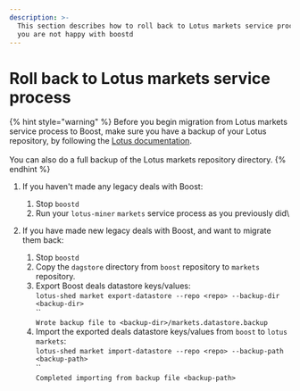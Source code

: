 ```yaml
---
description: >-
  This section describes how to roll back to Lotus markets service process if
  you are not happy with boostd
---
```


# Roll back to Lotus markets service process

{% hint style="warning" %}
Before you begin migration from Lotus markets service process to Boost, make sure you have a backup of your Lotus repository, by following the [Lotus documentation](https://lotus.filecoin.io/storage-providers/operate/backup-and-restore/).\
\
You can also do a full backup of the Lotus markets repository directory.
{% endhint %}

1. If you haven't made any legacy deals with Boost:
   1. Stop `boostd`&#x20;
   2. Run your `lotus-miner` `markets` service process as you previously did\

2. If you have made new legacy deals with Boost, and want to migrate them back:
   1. Stop `boostd`
   2. Copy the `dagstore` directory from `boost` repository to `markets` repository.
   3. Export Boost deals datastore keys/values:\
      `lotus-shed market export-datastore --repo <repo> --backup-dir <backup-dir>`\
      ``\
      `Wrote backup file to <backup-dir>/markets.datastore.backup`
   4. Import the exported deals datastore keys/values from `boost` to `lotus markets`:\
      `lotus-shed market import-datastore --repo <repo> --backup-path <backup-path>`\
      ``\
      `Completed importing from backup file <backup-path>`
